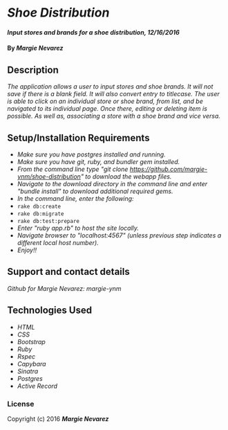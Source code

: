 # _Shoe Distribution_

#### _Input stores and brands for a shoe distribution, 12/16/2016_

#### By _**Margie Nevarez**_

## Description

_The application allows a user to input stores and shoe brands. It will not save if there is a blank field. It will also convert entry to titlecase. The user is able to click on an individual store or shoe brand, from list, and be navigated to its individual page. Once there, editing or deleting item is possible. As well as, associating a store with a shoe brand and vice versa._

## Setup/Installation Requirements

* _Make sure you have postgres installed and running._
* _Make sure you have git, ruby, and bundler gem installed._
* _From the command line type "git clone https://github.com/margie-ynm/shoe-distribution" to download the webapp files._
* _Navigate to the download directory in the command line and enter "bundle install" to download additional required gems._
* _In the command line, enter the following:_
* `rake db:create`
* `rake db:migrate`
* `rake db:test:prepare`
* _Enter "ruby app.rb" to host the site locally._
* _Navigate browser to "localhost:4567" (unless previous step indicates a different local host number)._
* _Enjoy!!_

## Support and contact details

_Github for Margie Nevarez: margie-ynm_

## Technologies Used

* _HTML_
* _CSS_
* _Bootstrap_
* _Ruby_
* _Rspec_
* _Capybara_
* _Sinatra_
* _Postgres_
* _Active Record_

### License

Copyright (c) 2016 **_Margie Nevarez_**
